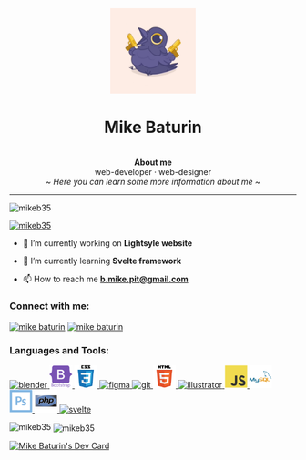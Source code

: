 <p align="center">
  <a href="#">
    
  </a>
  <p align="center">
   <img width="150" height="150" src="birdPFP.png" alt="Logo">
  </p>
  <h1 align="center"><b>Mike Baturin</b></h1>
  <p align="center">
    <br />
    <b>About me</b>
    <br />
    web-developer
    ·
    web-designer
    <br />
    <i>~ Here you can learn some more information about me ~</i>
  </p>
</p>

---

<p align="left"> <img src="https://komarev.com/ghpvc/?username=mikeb35&label=Profile%20views&color=0e75b6&style=flat" alt="mikeb35" /> </p>

<p align="left"> <a href="https://github.com/ryo-ma/github-profile-trophy"><img src="https://github-profile-trophy.vercel.app/?username=mikeb35" alt="mikeb35" /></a> </p>

- 🔭 I’m currently working on **Lightsyle website**

- 🌱 I’m currently learning **Svelte framework**

<!-- - 👯 I’m looking to collaborate on **Lightsyle website** -->

- 📫 How to reach me **b.mike.pit@gmail.com**


<h3 align="left">Connect with me:</h3>
<p align="left">
<a href="https://fb.com/mike baturin" target="blank"><img align="center" src="https://raw.githubusercontent.com/rahuldkjain/github-profile-readme-generator/master/src/images/icons/Social/facebook.svg" alt="mike baturin" height="30" width="40" /></a>
<a href="https://instagram.com/mike baturin" target="blank"><img align="center" src="https://raw.githubusercontent.com/rahuldkjain/github-profile-readme-generator/master/src/images/icons/Social/instagram.svg" alt="mike baturin" height="30" width="40" /></a>
</p>

<h3 align="left">Languages and Tools:</h3>
<p align="left"> <a href="https://www.blender.org/" target="_blank" rel="noreferrer"> <img src="https://download.blender.org/branding/community/blender_community_badge_white.svg" alt="blender" width="40" height="40"/> </a> <a href="https://getbootstrap.com" target="_blank" rel="noreferrer"> <img src="https://raw.githubusercontent.com/devicons/devicon/master/icons/bootstrap/bootstrap-plain-wordmark.svg" alt="bootstrap" width="40" height="40"/> </a> <a href="https://www.w3schools.com/css/" target="_blank" rel="noreferrer"> <img src="https://raw.githubusercontent.com/devicons/devicon/master/icons/css3/css3-original-wordmark.svg" alt="css3" width="40" height="40"/> </a> <a href="https://www.figma.com/" target="_blank" rel="noreferrer"> <img src="https://www.vectorlogo.zone/logos/figma/figma-icon.svg" alt="figma" width="40" height="40"/> </a> <a href="https://git-scm.com/" target="_blank" rel="noreferrer"> <img src="https://www.vectorlogo.zone/logos/git-scm/git-scm-icon.svg" alt="git" width="40" height="40"/> </a> <a href="https://www.w3.org/html/" target="_blank" rel="noreferrer"> <img src="https://raw.githubusercontent.com/devicons/devicon/master/icons/html5/html5-original-wordmark.svg" alt="html5" width="40" height="40"/> </a> <a href="https://www.adobe.com/in/products/illustrator.html" target="_blank" rel="noreferrer"> <img src="https://www.vectorlogo.zone/logos/adobe_illustrator/adobe_illustrator-icon.svg" alt="illustrator" width="40" height="40"/> </a> <a href="https://developer.mozilla.org/en-US/docs/Web/JavaScript" target="_blank" rel="noreferrer"> <img src="https://raw.githubusercontent.com/devicons/devicon/master/icons/javascript/javascript-original.svg" alt="javascript" width="40" height="40"/> </a> <a href="https://www.mysql.com/" target="_blank" rel="noreferrer"> <img src="https://raw.githubusercontent.com/devicons/devicon/master/icons/mysql/mysql-original-wordmark.svg" alt="mysql" width="40" height="40"/> </a> <a href="https://www.photoshop.com/en" target="_blank" rel="noreferrer"> <img src="https://raw.githubusercontent.com/devicons/devicon/master/icons/photoshop/photoshop-line.svg" alt="photoshop" width="40" height="40"/> </a> <a href="https://www.php.net" target="_blank" rel="noreferrer"> <img src="https://raw.githubusercontent.com/devicons/devicon/master/icons/php/php-original.svg" alt="php" width="40" height="40"/> </a> <a href="https://svelte.dev" target="_blank" rel="noreferrer"> <img src="https://upload.wikimedia.org/wikipedia/commons/1/1b/Svelte_Logo.svg" alt="svelte" width="40" height="40"/> </a> </p>

<p><img align="left" src="https://github-readme-stats.vercel.app/api/top-langs?username=mikeb35&show_icons=true&locale=en&layout=compact" alt="mikeb35" /></p>

<p>&nbsp;<img align="center" src="https://github-readme-stats.vercel.app/api?username=mikeb35&show_icons=true&locale=en" alt="mikeb35" /></p>

<a href="https://app.daily.dev/mike_baturin"><img src="https://api.daily.dev/devcards/dee6b63b9819463094422d4654f2338f.png?r=agj" width="400" alt="Mike Baturin's Dev Card"/></a>
